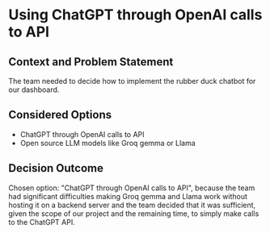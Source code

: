 # Using ChatGPT through OpenAI calls to API

## Context and Problem Statement

The team needed to decide how to implement the rubber duck chatbot for our dashboard.

## Considered Options

* ChatGPT through OpenAI calls to API
* Open source LLM models like Groq gemma or Llama

## Decision Outcome

Chosen option: "ChatGPT through OpenAI calls to API", because the team had significant difficulties making Groq gemma and Llama work without hosting it on a backend server and the team decided that it was sufficient, given the scope of our project and the remaining time, to simply make calls to the ChatGPT API. 
